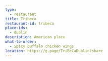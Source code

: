 ```yaml
---
type: 
  - restaurant
title: Tribeca 
restaurant-id: tribeca 
place-ids:
  - dublin 
description: American place
what-to-order:
  - Spicy buffalo chicken wings
location: https://g.page/TriBeCaDublin?share
---
```

